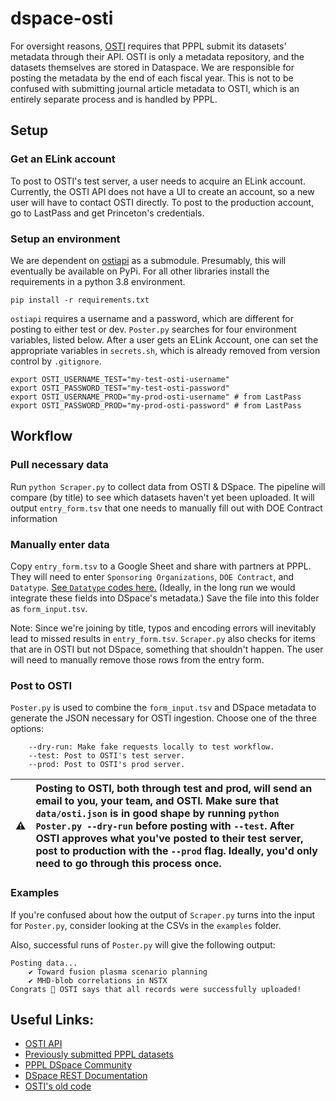 # dspace-osti 

For oversight reasons, [OSTI](https://www.osti.gov/) requires that PPPL submit its datasets' metadata through their API. OSTI is only a metadata repository, and the datasets themselves are stored in Dataspace. We are responsible for posting the metadata by the end of each fiscal year. This is not to be confused with submitting journal article metadata to OSTI, which is an entirely separate process and is handled by PPPL.

## Setup

### Get an ELink account

To post to OSTI's test server, a user needs to acquire an ELink account. Currently, the OSTI API does not have a UI to create an account, so a new user will have to contact OSTI directly. To post to the production account, go to LastPass and get Princeton's credentials.

### Setup an environment
We are dependent on [ostiapi](https://github.com/doecode/ostiapi) as a submodule. Presumably, this will eventually be available on PyPi. For all other libraries install the requirements in a python 3.8 environment.

```
pip install -r requirements.txt
```

`ostiapi` requires a username and a password, which are different for posting to either test or dev. `Poster.py` searches for four environment variables, listed below. After a user gets an ELink Account, one can set the appropriate variables in `secrets.sh`, which is already removed from version control by `.gitignore`.

```
export OSTI_USERNAME_TEST="my-test-osti-username"
export OSTI_PASSWORD_TEST="my-test-osti-password"
export OSTI_USERNAME_PROD="my-prod-osti-username" # from LastPass
export OSTI_PASSWORD_PROD="my-prod-osti-password" # from LastPass
```

## Workflow

### Pull necessary data

Run `python Scraper.py` to collect data from OSTI & DSpace. The pipeline will compare (by title) to see which datasets haven't yet been uploaded. It will output `entry_form.tsv` that one needs to manually fill out with DOE Contract information 

### Manually enter data

Copy `entry_form.tsv` to a Google Sheet and share with partners at PPPL. They will need to enter `Sponsoring Organizations`, `DOE Contract`, and `Datatype`. [See `Datatype` codes here.](https://github.com/doecode/ostiapi#data-set-content-type-values) (Ideally, in the long run we would integrate these fields into DSpace's metadata.) Save the file into this folder as `form_input.tsv`.

Note: Since we're joining by title, typos and encoding errors will inevitably lead to missed results in `entry_form.tsv`. `Scraper.py` also checks for items that are in OSTI but not DSpace, something that shouldn't happen. The user will need to manually remove those rows from the entry form.

### Post to OSTI

`Poster.py` is used to combine the `form_input.tsv` and DSpace metadata to generate the JSON necessary for OSTI ingestion. Choose one of the three options:

```
    --dry-run: Make fake requests locally to test workflow.
    --test: Post to OSTI's test server.
    --prod: Post to OSTI's prod server.
```

| :warning:  | Posting to OSTI, both through test and prod, will send an email to you, your team, and OSTI. Make sure that `data/osti.json` is in good shape by running `python Poster.py --dry-run` before posting with `--test`. After OSTI approves what you've posted to their test server, post to production with the `--prod` flag. Ideally, you'd only need to go through this process once.      |
|---------------|:------------------------|

### Examples
If you're confused about how the output of `Scraper.py` turns into the input for `Poster.py`, consider looking at the CSVs in the `examples` folder.

Also, successful runs of `Poster.py` will give the following output:
```
Posting data...
    ✔ Toward fusion plasma scenario planning
    ✔ MHD-blob correlations in NSTX
Congrats 🚀 OSTI says that all records were successfully uploaded!
```

## Useful Links:

- [OSTI API](https://www.osti.gov/elink/241-6api.jsp)
- [Previously submitted PPPL datasets](https://www.osti.gov/dataexplorer/api/v1/records?site_ownership_code=PPPL)
- [PPPL DSpace Community](https://dataspace.princeton.edu/handle/88435/dsp01pz50gz45g)
- [DSpace REST Documentation](https://dataspace.princeton.edu/rest/)
- [OSTI's old code](https://github.com/doecode/dspace)
